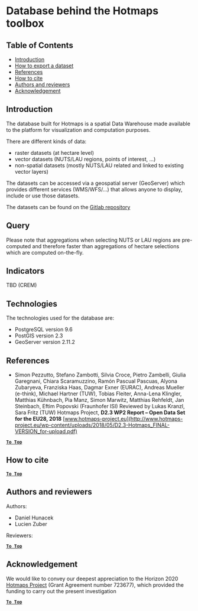 <h1>Database behind the Hotmaps toolbox</h1>

## Table of Contents

- [Introduction](#introduction)
- [How to export a dataset](#how-to-export-a-dataset)
- [References](#references)
- [How to cite](#how-to-cite)
- [Authors and reviewers](#authors-and-reviewers)
- [Acknowledgement](#acknowledgement)

## Introduction

The database built for Hotmaps is a spatial Data Warehouse made available to the platform for visualization and computation purposes.

There are different kinds of data:

- raster datasets (at hectare level)
- vector datasets (NUTS/LAU regions, points of interest, ...)
- non-spatial datasets (mostly NUTS/LAU related and linked to existing vector layers)

The datasets can be accessed via a geospatial server (GeoServer) which provides different services (WMS/WFS/...) that allows anyone to display, include or use those datasets.

The datasets can be found on the [Gitlab repository](https://gitlab.com/hotmaps)

## Query

Please note that aggregations when selecting NUTS or LAU regions are pre-computed and therefore faster than aggregations of hectare selections which are computed on-the-fly.

## Indicators

TBD (CREM)

## Technologies

The technologies used for the database are:

- PostgreSQL version 9.6
- PostGIS version 2.3
- GeoServer version 2.11.2

## References

- Simon Pezzutto, Stefano Zambotti, Silvia Croce, Pietro Zambelli, Giulia Garegnani, Chiara Scaramuzzino, Ramón Pascual Pascuas, Alyona Zubaryeva, Franziska Haas, Dagmar Exner (EURAC), Andreas Mueller (e-think), Michael Hartner (TUW), Tobias Fleiter, Anna-Lena Klingler, Matthias Kühnbach, Pia Manz, Simon Marwitz, Matthias Rehfeldt, Jan Steinbach, Eftim Popovski (Fraunhofer ISI) Reviewed by Lukas Kranzl, Sara Fritz (TUW) Hotmaps Project, **D2.3 WP2 Report – Open Data Set for the EU28, 2018** 
  [www.hotmaps-project.eu](http://www.hotmaps-project.eu/wp-content/uploads/2018/05/D2.3-Hotmaps_FINAL-VERSION_for-upload.pdf)

[**`To Top`**](#table-of-contents)

## How to cite

[**`To Top`**](#table-of-contents)

## Authors and reviewers

Authors:

- Daniel Hunacek
- Lucien Zuber

Reviewers:

[**`To Top`**](#table-of-contents)

## Acknowledgement

We would like to convey our deepest appreciation to the Horizon 2020 [Hotmaps Project](https://www.hotmaps-project.eu) (Grant Agreement number 723677), which provided the funding to carry out the present investigation

[**`To Top`**](#table-of-contents)




